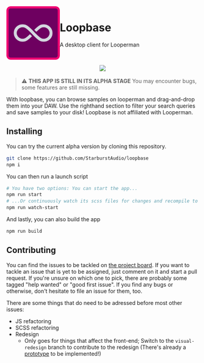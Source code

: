 <img align="left" width="140" height="140" src="img/logo_readme.svg">
<h1>Loopbase</h1>
<p>A desktop client for Looperman</p>
<br>
<p align="center">
  <img width="800" src="https://i.imgur.com/Z7Q9scj.png">
</p>
  
> :warning: **THIS APP IS STILL IN ITS ALPHA STAGE**
> You may encounter bugs, some features are still missing.

With loopbase, you can browse samples on looperman and drag-and-drop them into your DAW. Use the righthand section to filter your search queries and save samples to your disk! Loopbase is not affiliated with Looperman.

## Installing

You can try the current alpha version by cloning this repository.

```sh
git clone https://github.com/StarburstAudio/loopbase
npm i
```

You can then run a launch script

```sh
# You have two options: You can start the app...
npm run start
# ...Or continuously watch its scss files for changes and recompile to css.
npm run watch-start
```

And lastly, you can also build the app

```sh
npm run build
```

## Contributing

You can find the issues to be tackled on [the project board](https://github.com/StarburstAudio/loopbase/projects/2). If you want to tackle an issue that is yet to be assigned, just comment on it and start a pull request. If you're unsure on which one to pick, there are probably some tagged "help wanted" or "good first issue". If you find any bugs or otherwise, don't hesitate to file an issue for them, too.

There are some things that do need to be adressed before most other issues:
  - JS refactoring
  - SCSS refactoring
  - Redesign
    - Only goes for things that affect the front-end; Switch to the `visual-redesign` branch to contribute to the redesign (There's already a [prototype](https://www.figma.com/proto/uJP8u3soovR04vpmJreHnM/Loopbase-Redesign?node-id=45%3A6&scaling=min-zoom&page-id=0%3A1) to be implemented!)
